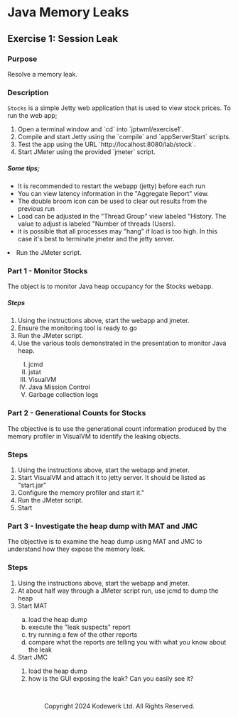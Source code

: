# Java Memory Leaks

## Exercise 1: Session Leak

### Purpose
Resolve a memory leak.

### Description
`Stocks` is a simple Jetty web application that is used to view stock prices.
To run the web app;

<ol type=1>
<li>Open a terminal window and `cd` into `jptwml/exercise1`.</li>
<li>Compile and start Jetty using the `compile` and `appServerStart` scripts.</li>
<li>Test the app using the URL `http://localhost:8080/lab/stock`.</li>
<li>Start JMeter using the provided `jmeter` script.</li>
</ol>

##### Some tips;
<ul>
<li>It is recommended to restart the webapp (jetty) before each run</li>
<li>You can view latency information in the "Aggregate Report" view.</li>
<li>The double broom icon can be used to clear out results from the previous run</li>
<li>Load can be adjusted in the "Thread Group" view labeled "History. The value to adjust is labeled "Number of threads (Users).
<li>it is possible that all processes may "hang" if load is too high. In this case it's best to terminate jmeter and the jetty server.
</ul>
<li>Run the JMeter script.</li>
</ul>

### Part 1 - Monitor Stocks

The object is to monitor Java heap occupancy for the Stocks webapp.

##### Steps
<ol type=1>
<li>Using the instructions above, start the webapp and jmeter.</li>
<li>Ensure the monitoring tool is ready to go</li>
<li>Run the JMeter script.</li>
<li>Use the various tools demonstrated in the presentation to monitor Java heap.</li>
<ol type=I>
<li>jcmd</li>
<li>jstat</li>
<li>VisualVM</li>
<li>Java Mission Control</li>
<li>Garbage collection logs</li>
</ol>
</ol>

### Part 2 - Generational Counts for Stocks

The objective is to use the generational count information produced by the memory profiler in VisualVM to identify the leaking objects.
 
### Steps
<ol type=1>
<li>Using the instructions above, start the webapp and jmeter.</li>
<li>Start VisualVM and attach it to jetty server. It should be listed as "start.jar"</li>
<li>Configure the memory profiler and start it."</li>
<li>Run the JMeter script.</li>
<li>Start </li>
</ol>

### Part 3 - Investigate the heap dump with MAT and JMC

The objective is to examine the heap dump using MAT and JMC to understand how they expose the memory leak.
 
### Steps
<ol type=1>
<li>Using the instructions above, start the webapp and jmeter.</li>
<li>At about half way through a JMeter script run, use jcmd to dump the heap</li>
<li>Start MAT</li>
<ol type=a>
<li>load the heap dump</li>
<li>execute the "leak suspects" report</li>
<li>try running a few of the other reports</li>
<li>compare what the reports are telling you with what you know about the leak</li>
</ol>
<li>Start JMC</li>
<ol>
<li>load the heap dump</li>
<li>how is the GUI exposing the leak? Can you easily see it?</li>
</ol>
</ol>
<br/>
<p style="text-align: center;">Copyright 2024 Kodewerk Ltd. All Rights Reserved.</p>


